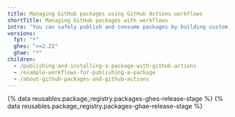 ```yaml
---
title: Managing GitHub packages using GitHub Actions workflows
shortTitle: Managing GitHub packages with workflows
intro: "You can safely publish and consume packages by building custom workflows that can also build, test, and deploy your code."
versions:
  fpt: "*"
  ghes: ">=2.22"
  ghae: "*"
children:
  - /publishing-and-installing-a-package-with-github-actions
  - /example-workflows-for-publishing-a-package
  - /about-github-packages-and-github-actions
---
```


{% data reusables.package_registry.packages-ghes-release-stage %}
{% data reusables.package_registry.packages-ghae-release-stage %}
